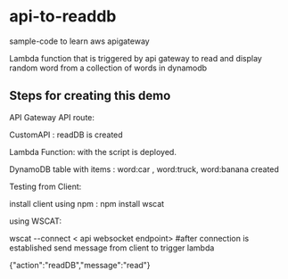 # api-to-readdb
sample-code to learn aws apigateway


Lambda function that is triggered by api gateway to read and display random word from a collection of words in dynamodb

## **Steps for creating this demo**
API Gateway API route: 

CustomAPI : readDB is created

Lambda Function: with the script is deployed. 

DynamoDB table with items : word:car , word:truck, word:banana created

Testing from Client: 

install client using npm : npm install wscat

using WSCAT: 

wscat --connect < api websocket endpoint> 
#after connection is established send message from client to trigger lambda

{"action":"readDB","message":"read"}
